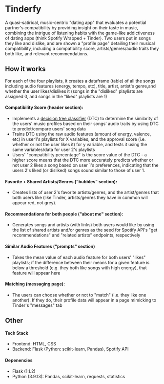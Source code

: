 # Tinderfy 
A quasi-satirical, music-centric "dating app" that evaluates a potential partner's compatibility by providing insight on their taste in music, combining the intrigue of listening habits with the game-like addictiveness of dating apps (think Spotify Wrapped + Tinder). Two users put in songs they like and dislike, and are shown a "profile page" detailing their musical compatibility, including a compatibility score, artists/genres/audio traits they both like, and relevant recommendations. 

## How it works ##
For each of the four playlists, it creates a dataframe (table) of all the songs  including audio features (energy, tempo, etc), title, artist, artist's genre,and whether the user likes/dislikes it (songs in the "disliked" playlists are assigned 0, and songs in the "liked" playlists are 1)   
#### Compatibility Score (header section):
- Implements a [decision tree classifier](https://scikit-learn.org/stable/modules/generated/sklearn.tree.DecisionTreeClassifier.html) (DTC) to determine the similarity of the users' music profiles based on their songs' audio traits by using DTC to predict/compare users' song data
- Trains DTC using the raw audio features (amount of energy, valence, etc) in user1's playlists for X variables, and the approval score (i.e. whether or not the user likes it) for y variable, and tests it using the same variables/data for user 2's playlists
- Users' "compatibility percentage" is the score value of the DTC - a higher score means that the DTC more accurately predicts whether or not user 2 likes a song based on user 1's preferences, indicating that the users 2's liked (or disliked) songs sound similar to those of user 1.

#### Favorite + Shared Artists/Genres ("bubbles" section):
- Creates lists of user 2's favorite artists/genres, and the artist/genres that both users like (like Tinder, artists/genres they have in common will appear red, not grey).

#### Recommendations for both people ("about me" section):
- Generates songs and artists (with links) both users would like by using the list of shared artists and/or genres as the seed for Spotify API's "get recommendations" and "related artists" endpoints, respectively

#### Similar Audio Features ("prompts" section)
- Takes the mean value of each audio feature for both users' "likes" playlists; if the difference between their means for a given feature is below a threshold (e.g. they both like songs with high energy), that feature will appear here

#### Matching (messaging page):
- The users can choose whether or not to "match" (i.e. they like one another). If they do, their profile data will appear in a page mimicking to Tinder's "messages" tab

## Other ## 

#### Tech Stack
- Frontend: HTML, CSS
- Backend: Flask (Python: scikit-learn, Pandas), Spotify API

#### Depenencies
- Flask (1.1.2)
- Python (3.9.13): Pandas, scikit-learn, requests, statistics


